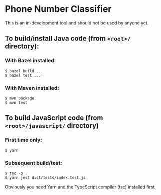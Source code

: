 # Phone Number Classifier

This is an in-development tool and should not be used by anyone yet.

## To build/install Java code (from `<root>/` directory):

### With Bazel installed:

```shell
$ bazel build ...
$ bazel test ...
```

### With Maven installed:

```shell
$ mvn package
$ mvn test
```

## To build JavaScript code (from `<root>/javascript/` directory)

### First time only:

```shell
$ yarn
```

### Subsequent build/test:

```shell
$ tsc -p .
$ yarn jest dist/tests/index.test.js
```

Obviously you need Yarn and the TypeScript compiler (tsc) installed first.